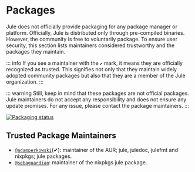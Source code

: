 # Packages

Jule does not officially provide packaging for any package manager or platform. Officially, Jule is distributed only through pre-compiled binaries. However, the community is free to voluntarily package. To ensure user security, this section lists maintainers considered trustworthy and the packages they maintain. 

::: info
If you see a maintainer with the `✔` mark, it means they are officially recognized as trusted. This signifies not only that they maintain widely adopted community packages but also that they are a member of the Jule organization.
:::

::: warning
Still, keep in mind that these packages are not official packages. Jule maintainers do not accept any responsibility and does not ensure any update promises. For any issue, please contact the package maintainers.
:::

[![Packaging status](https://repology.org/badge/vertical-allrepos/julec.svg)](https://repology.org/project/julec/versions)

## Trusted Package Maintainers

- [`@adamperkowski`](https://github.com/adamperkowski)(✔): maintainer of the AUR; jule, juledoc, julefmt and nixpkgs; jule packages.
- [`@sebaguardian`](https://github.com/sebaguardian): maintainer of the nixpkgs jule package.
